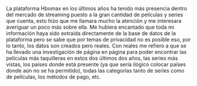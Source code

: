 La plataforma Hbomax en los últimos años ha tenido más presencia dentro del mercado de streaming puesto a la gran cantidad de películas y series que cuenta, esto hizo que me llamara mucho la atención y me interesara averiguar un poco más sobre ella.
Me hubiera encantado que toda mi información haya sido extraída directamente de la base de datos de la plataforma pero se sabe que por temas de privacidad no es posible eso, por lo tanto, los datos son creados pero reales. Con reales me refiero a que se ha llevado una investigación de página en página para poder encontrar las peliculas más taquilleras en estos dos últimos dos años, las series más vistas, los países donde está presente (ya que sería ilógico colocar países donde aún no se ha permitido), todas las categorías tanto de series como de películas, los métodos de pago, etc.
